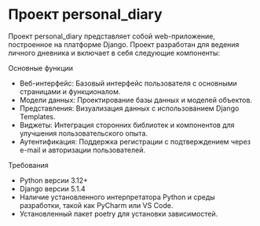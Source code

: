 # Проект personal_diary

Проект personal_diary представляет собой web-приложение, построенное на платформе Django. Проект разработан для
ведения личного дневника и включает в себя следующие компоненты:

Основные функции
 - Веб-интерфейс: Базовый интерфейс пользователя с основными страницами и функционалом.
 - Модели данных: Проектирование базы данных и моделей объектов.
 - Представления: Визуализация данных с использованием Django Templates.
 - Виджеты: Интеграция сторонних библиотек и компонентов для улучшения пользовательского опыта.
 - Аутентификация: Поддержка регистрации с подтверждением через e-mail и авторизации пользователей.

Требования
 - Python версии 3.12+
 - Django версии 5.1.4
 - Наличие установленного интерпретатора Python и среды разработки, такой как PyCharm или VS Code.
 - Установленный пакет poetry для установки зависимостей.

